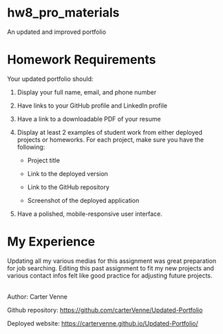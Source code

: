 # hw8_pro_materials
An updated and improved portfolio

# Homework Requirements
Your updated portfolio should:

1. Display your full name, email, and phone number
2. Have links to your GitHub profile and LinkedIn profile
3. Have a link to a downloadable PDF of your resume
4. Display at least 2 examples of student work from either deployed projects or homeworks. For each project, make sure you have the following:

    * Project title

    * Link to the deployed version

    * Link to the GitHub repository

    * Screenshot of the deployed application
5. Have a polished, mobile-responsive user interface.

# My Experience
Updating all my various medias for this assignment was great preparation for job searching. Editing this past assignment to fit my new projects and various contact infos felt like good practice for adjusting future projects.

######
Author: Carter Venne

Github repository: https://github.com/carterVenne/Updated-Portfolio

Deployed website: https://cartervenne.github.io/Updated-Portfolio/